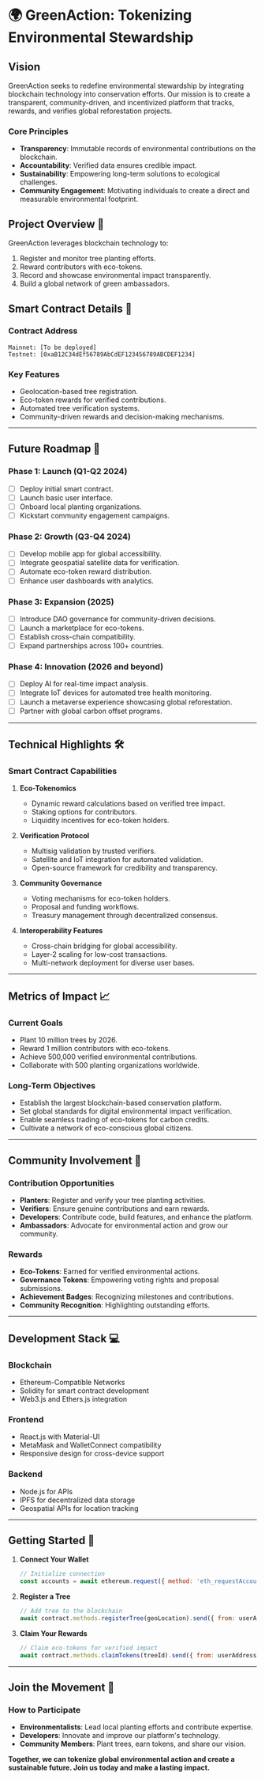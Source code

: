 # 🌍 GreenAction: Tokenizing Environmental Stewardship

## Vision
GreenAction seeks to redefine environmental stewardship by integrating blockchain technology into conservation efforts. Our mission is to create a transparent, community-driven, and incentivized platform that tracks, rewards, and verifies global reforestation projects.

### Core Principles
- **Transparency**: Immutable records of environmental contributions on the blockchain.
- **Accountability**: Verified data ensures credible impact.
- **Sustainability**: Empowering long-term solutions to ecological challenges.
- **Community Engagement**: Motivating individuals to create a direct and measurable environmental footprint.

## Project Overview 🌱
GreenAction leverages blockchain technology to:
1. Register and monitor tree planting efforts.
2. Reward contributors with eco-tokens.
3. Record and showcase environmental impact transparently.
4. Build a global network of green ambassadors.

## Smart Contract Details 📜

### Contract Address
```
Mainnet: [To be deployed]
Testnet: [0xaB12C34dEf56789AbCdEF123456789ABCDEF1234]
```

### Key Features
- Geolocation-based tree registration.
- Eco-token rewards for verified contributions.
- Automated tree verification systems.
- Community-driven rewards and decision-making mechanisms.

---

## Future Roadmap 🚀

### Phase 1: Launch (Q1-Q2 2024)
- [ ] Deploy initial smart contract.
- [ ] Launch basic user interface.
- [ ] Onboard local planting organizations.
- [ ] Kickstart community engagement campaigns.

### Phase 2: Growth (Q3-Q4 2024)
- [ ] Develop mobile app for global accessibility.
- [ ] Integrate geospatial satellite data for verification.
- [ ] Automate eco-token reward distribution.
- [ ] Enhance user dashboards with analytics.

### Phase 3: Expansion (2025)
- [ ] Introduce DAO governance for community-driven decisions.
- [ ] Launch a marketplace for eco-tokens.
- [ ] Establish cross-chain compatibility.
- [ ] Expand partnerships across 100+ countries.

### Phase 4: Innovation (2026 and beyond)
- [ ] Deploy AI for real-time impact analysis.
- [ ] Integrate IoT devices for automated tree health monitoring.
- [ ] Launch a metaverse experience showcasing global reforestation.
- [ ] Partner with global carbon offset programs.

---

## Technical Highlights 🛠️

### Smart Contract Capabilities
1. **Eco-Tokenomics**
   - Dynamic reward calculations based on verified tree impact.
   - Staking options for contributors.
   - Liquidity incentives for eco-token holders.

2. **Verification Protocol**
   - Multisig validation by trusted verifiers.
   - Satellite and IoT integration for automated validation.
   - Open-source framework for credibility and transparency.

3. **Community Governance**
   - Voting mechanisms for eco-token holders.
   - Proposal and funding workflows.
   - Treasury management through decentralized consensus.

4. **Interoperability Features**
   - Cross-chain bridging for global accessibility.
   - Layer-2 scaling for low-cost transactions.
   - Multi-network deployment for diverse user bases.

---

## Metrics of Impact 📈

### Current Goals
- Plant 10 million trees by 2026.
- Reward 1 million contributors with eco-tokens.
- Achieve 500,000 verified environmental contributions.
- Collaborate with 500 planting organizations worldwide.

### Long-Term Objectives
- Establish the largest blockchain-based conservation platform.
- Set global standards for digital environmental impact verification.
- Enable seamless trading of eco-tokens for carbon credits.
- Cultivate a network of eco-conscious global citizens.

---

## Community Involvement 🤝

### Contribution Opportunities
- **Planters**: Register and verify your tree planting activities.
- **Verifiers**: Ensure genuine contributions and earn rewards.
- **Developers**: Contribute code, build features, and enhance the platform.
- **Ambassadors**: Advocate for environmental action and grow our community.

### Rewards
- **Eco-Tokens**: Earned for verified environmental actions.
- **Governance Tokens**: Empowering voting rights and proposal submissions.
- **Achievement Badges**: Recognizing milestones and contributions.
- **Community Recognition**: Highlighting outstanding efforts.

---

## Development Stack 💻

### Blockchain
- Ethereum-Compatible Networks
- Solidity for smart contract development
- Web3.js and Ethers.js integration

### Frontend
- React.js with Material-UI
- MetaMask and WalletConnect compatibility
- Responsive design for cross-device support

### Backend
- Node.js for APIs
- IPFS for decentralized data storage
- Geospatial APIs for location tracking

---

## Getting Started 🌟

1. **Connect Your Wallet**
   ```javascript
   // Initialize connection
   const accounts = await ethereum.request({ method: 'eth_requestAccounts' });
   ```

2. **Register a Tree**
   ```javascript
   // Add tree to the blockchain
   await contract.methods.registerTree(geoLocation).send({ from: userAddress });
   ```

3. **Claim Your Rewards**
   ```javascript
   // Claim eco-tokens for verified impact
   await contract.methods.claimTokens(treeId).send({ from: userAddress });
   ```

---

## Join the Movement 🌳

### How to Participate
- **Environmentalists**: Lead local planting efforts and contribute expertise.
- **Developers**: Innovate and improve our platform's technology.
- **Community Members**: Plant trees, earn tokens, and share our vision.

**Together, we can tokenize global environmental action and create a sustainable future. Join us today and make a lasting impact.**

